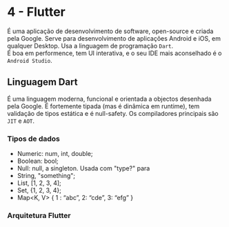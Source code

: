 # 4 - Flutter

É uma aplicação de desenvolvimento de software, open-source e criada pela Google. Serve para desenvolvimento de aplicações Android e iOS, em qualquer Desktop. Usa a linguagem de programação `Dart`. <br>
É boa em performence, tem UI interativa, e o seu IDE mais aconselhado é o `Android Studio`.

## Linguagem Dart

É uma linguagem moderna, funcional e orientada a objectos desenhada pela Google. É fortemente tipada (mas é dinâmica em runtime), tem validação de tipos estática e é null-safety. Os compiladores principais são `JIT` e `AOT`.

### Tipos de dados

- Numeric: num, int, double;
- Boolean: bool;
- Null: null, a singleton. Usada com "type?" para 
- String, "something";
- List<T>, [1, 2, 3, 4];
- Set<T>, {1, 2, 3, 4};
- Map<K, V> { 1 : “abc”, 2: “cde”, 3: “efg” }

### Arquitetura Flutter

